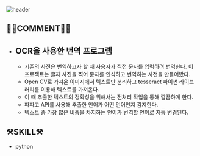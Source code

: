 ![header](https://capsule-render.vercel.app/api?type=soft&color=auto&height=200&section=header&text=translate.python&fontSize=90)

## 👩🏻COMMENT👋🏻
- ## OCR을 사용한 번역 프로그램 ##
  - 기존의 사전은 번역하고자 할 때 사용자가 직접 문자를 입력하려 번역한다. 이 프로젝트는 글자 사진을 찍어 문자를 인식하고 번역하는 사전을 만들어봤다.
  - Open CV로 가져온 이미지에서 텍스트만 분리하고 tesseract 파이썬 라이브러리를 이용해 텍스트를 가져온다.
  - 이 때 추출한 텍스트의 정확성을 위해서는 전처리 작업을 통해 깔끔하게 한다.
  - 파파고 API를 사용해 추출한 언어가 어떤 언어인지 감지한다.
  - 텍스트 중 가장 많은 비중을 차지하는 언어가 번역할 언어로 자동 변경된다.

  
## ⚒️SKILL⚒️
- python


